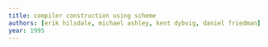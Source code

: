 ```yaml
---
title: compiler construction using scheme
authors: [erik hilsdale, michael ashley, kent dybvig, daniel friedman]
year: 1995
---
```

